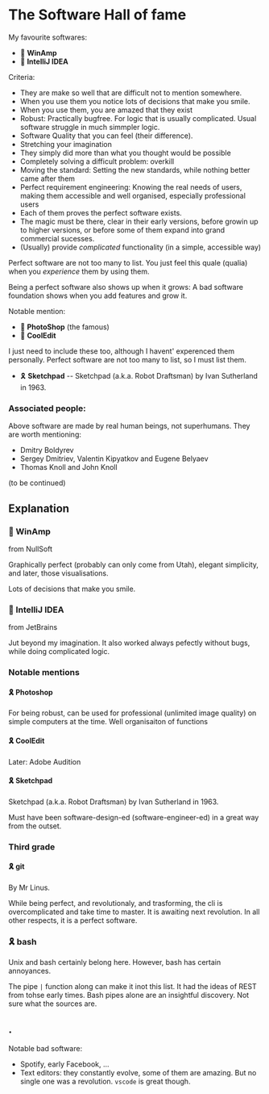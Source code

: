 # The Software Hall of fame

My favourite softwares:

* 🏅 **WinAmp**
* 🏅 **IntelliJ IDEA**

Criteria:
* They are make so well that are difficult not to mention somewhere.
* When you use them you notice lots of decisions that make you smile.
* When you use them, you are amazed that they exist
* Robust: Practically bugfree. For logic that is usually complicated. Usual software struggle in much simmpler logic.
* Software Quality that you can feel (their difference).
* Stretching your imagination
* They simply did more than what you thought would be possible
* Completely solving a difficult problem: overkill
* Moving the standard: Setting the new standards, while nothing better came after them
* Perfect requirement engineering: Knowing the real needs of users, making them accessible and well organised, especially professional users
* Each of them proves the perfect software exists.
* The magic must be there, clear in their early versions, before growin up to higher versions, or before some of them expand into grand commercial sucesses.
* (Usually) provide *complicated* functionality (in a simple, accessible way)



Perfect software are not too many to list.
You just feel this quale (qualia) when you *experience* them by using them.

Being a perfect software also shows up when it grows: A bad software foundation shows when you add features and grow it.

Notable mention:
* 🏅 **PhotoShop** (the famous)
* 🏅 **CoolEdit**


I just need to include these too, although I havent' experenced them personally.
Perfect software are not too many to list, so I must list them.
* 🎗 **Sketchpad** -- Sketchpad (a.k.a. Robot Draftsman) by Ivan Sutherland in 1963.

### Associated people:

Above software are made by real human beings, not superhumans. They are worth mentioning:

* Dmitry Boldyrev
* Sergey Dmitriev, Valentin Kipyatkov and Eugene Belyaev
* Thomas Knoll and John Knoll

(to be continued)

## Explanation

###  🏅 WinAmp
from NullSoft

Graphically perfect (probably can only come from Utah), elegant simplicity, and later, those visualisations.

Lots of decisions that make you smile.

###  🏅 IntelliJ IDEA
from JetBrains

Jut beyond my imagination. It also worked always pefectly without bugs, while doing complicated logic.


### Notable mentions
#### 🎗 Photoshop
For being robust, can be used for professional (unlimited image quality) on simple computers at the time.
Well organisaiton of functions

#### 🎗 CoolEdit
Later: Adobe Audition

#### 🎗 **Sketchpad**
Sketchpad (a.k.a. Robot Draftsman) by Ivan Sutherland in 1963.

Must have been software-design-ed (software-engineer-ed) in a great way from the outset.


### Third grade
#### 🎗 **git**
By Mr Linus.

While being perfect, and revolutionaly, and trasforming, the cli is overcomplicated and take time to master. It is awaiting next revolution.
In all other respects, it is a perfect software.

### 🎗 **bash**
Unix and bash certainly belong here.
However, bash has certain annoyances.

The pipe `|` function along can make it inot this list.
It had the ideas of REST from tohse early times.
Bash pipes alone are an insightful discovery. Not sure what the sources are.

## .
Notable bad software:
* Spotify, early Facebook, ...
* Text editors: they constantly evolve, some of them are amazing. But no single one was a revolution. `vscode` is great though.
